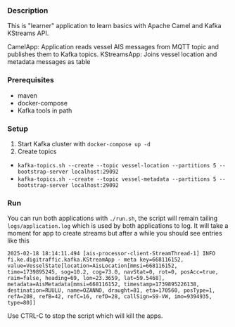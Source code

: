 ### Description

This is "learner" application to learn basics with Apache Camel and Kafka KStreams API.

CamelApp: Application reads vessel AIS messages from MQTT topic and publishes them to Kafka topics.
KStreamsApp: Joins vessel location and metadata messages as table 

### Prerequisites

- maven
- docker-compose
- Kafka tools in path

### Setup

1. Start Kafka cluster with `docker-compose up -d`
2. Create topics
- `kafka-topics.sh --create --topic vessel-location --partitions 5 --bootstrap-server localhost:29092`
- `kafka-topics.sh --create --topic vessel-metadata --partitions 5 --bootstrap-server localhost:29092`

### Run

You can run both applications with `./run.sh`, the script will remain tailing `logs/application.log` which
is used by both applications to log. It will take a moment for app to create streams but after a while you
should see entries like this

```
2025-02-18 18:14:11.494 [ais-processor-client-StreamThread-1] INFO  fi.ke.digitraffic.kafka.KStreamApp - meta key=668116152, value=VesselState[location=AisLocation[mmsi=668116152, time=1739895245, sog=10.2, cog=73.0, navStat=0, rot=0, posAcc=true, raim=false, heading=69, lon=23.3659, lat=59.5468], metadata=AisMetadata[mmsi=668116152, timestamp=1739895226138, destination=RUULU, name=OZANNO, draught=81, eta=170560, posType=1, refA=208, refB=42, refC=16, refD=28, callSign=S9-VW, imo=9394935, type=80]]
```
Use CTRL-C to stop the script which will kill the apps.